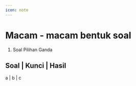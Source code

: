 ```yaml
---
icon: note
---
```


# Macam - macam bentuk soal

1. Soal Pilihan Ganda

Soal | Kunci | Hasil
--------------------
a | b | c
 